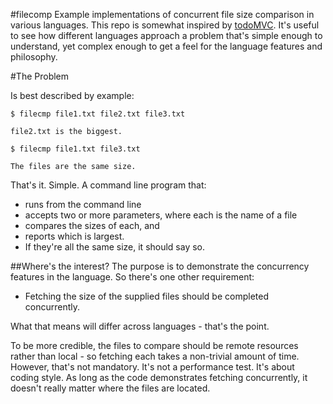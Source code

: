 #filecomp
Example implementations of concurrent file size comparison in various languages.  This repo is somewhat inspired by [todoMVC](http://todomvc.com/).  It's useful to see how different languages approach a problem that's simple enough to understand, yet complex enough to get a feel for the language features and philosophy.

#The Problem

Is best described by example:

    $ filecmp file1.txt file2.txt file3.txt
    
    file2.txt is the biggest.
    
    $ filecmp file1.txt file3.txt
    
    The files are the same size.

That's it. Simple.  A command line program that:

* runs from the command line
* accepts two or more parameters, where each is the name of a file
* compares the sizes of each, and 
* reports which is largest.
* If they're all the same size, it should say so.
 
##Where's the interest?
The purpose is to demonstrate the concurrency features in the language.  So there's one other requirement:

* Fetching the size of the supplied files should be completed concurrently.

What that means will differ across languages - that's the point.

To be more credible, the files to compare should be remote resources rather than local - so fetching each takes a non-trivial amount of time.  However, that's not mandatory.  It's not a performance test.  It's about coding style.  As long as the code demonstrates fetching concurrently, it doesn't really matter where the files are located.


